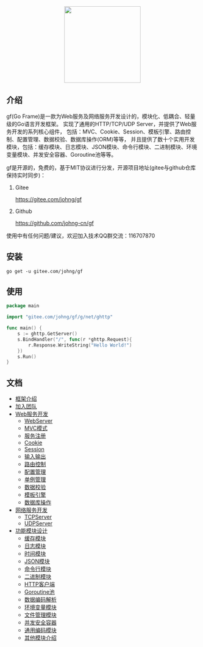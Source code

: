 <div align=center>
<img src="http://cover.kancloud.cn/johng/gf" width="200"/>
</div>

## 介绍
gf(Go Frame)是一款为Web服务及网络服务开发设计的，模块化、低耦合、轻量级的Go语言开发框架。
实现了通用的HTTP/TCP/UDP Server，并提供了Web服务开发的系列核心组件，
包括：MVC、Cookie、Session、模板引擎、路由控制、配置管理、数据校验、数据库操作(ORM)等等，
并且提供了数十个实用开发模块，包括：缓存模块、日志模块、JSON模块、命令行模块、二进制模块、环境变量模块、并发安全容器、Goroutine池等等。

gf是开源的，免费的，基于MIT协议进行分发，开源项目地址(gitee与github仓库保持实时同步)：
1. Gitee

	https://gitee.com/johng/gf
	
2. Github

	https://github.com/johng-cn/gf
	
使用中有任何问题/建议，欢迎加入技术QQ群交流：116707870

## 安装
```
go get -u gitee.com/johng/gf
```

## 使用
```go
package main

import "gitee.com/johng/gf/g/net/ghttp"

func main() {
    s := ghttp.GetServer()
    s.BindHandler("/", func(r *ghttp.Request){
        r.Response.WriteString("Hello World!")
    })
    s.Run()
}
```
## 文档
* [框架介绍](https://www.kancloud.cn/johng/gf/494364)
* [加入团队](https://www.kancloud.cn/johng/gf/512841)
* [Web服务开发](https://www.kancloud.cn/johng/gf/494647)
    * [WebServer](https://www.kancloud.cn/johng/gf/494366)
    * [MVC模式](https://www.kancloud.cn/johng/gf/494367)
    * [服务注册](https://www.kancloud.cn/johng/gf/494368)
    * [Cookie](https://www.kancloud.cn/johng/gf/494372)
    * [Session](https://www.kancloud.cn/johng/gf/494373)
    * [输入输出](https://www.kancloud.cn/johng/gf/494374)
    * [路由控制](https://www.kancloud.cn/johng/gf/49437)
    * [配置管理](https://www.kancloud.cn/johng/gf/494376)
    * [单例管理](https://www.kancloud.cn/johng/gf/494377)
    * [数据校验](https://www.kancloud.cn/johng/gf/494378)
    * [模板引擎](https://www.kancloud.cn/johng/gf/494379)
    * [数据库操作](https://www.kancloud.cn/johng/gf/494380)
* [网络服务开发](https://www.kancloud.cn/johng/gf/494648)
    * [TCPServer](https://www.kancloud.cn/johng/gf/494382)
    * [UDPServer](https://www.kancloud.cn/johng/gf/494383)
* [功能模块设计](https://www.kancloud.cn/johng/gf/494384)
    * [缓存模块](https://www.kancloud.cn/johng/gf/494385)
    * [日志模块](https://www.kancloud.cn/johng/gf/494386)
    * [时间模块](https://www.kancloud.cn/johng/gf/494387)
    * [JSON模块](https://www.kancloud.cn/johng/gf/494388)
    * [命令行模块](https://www.kancloud.cn/johng/gf/494389)
    * [二进制模块](https://www.kancloud.cn/johng/gf/500342)
    * [HTTP客户端](https://www.kancloud.cn/johng/gf/499674)
    * [Goroutine池](https://www.kancloud.cn/johng/gf/504458)
    * [数据编码解析](https://www.kancloud.cn/johng/gf/511393)
    * [环境变量模块](https://www.kancloud.cn/johng/gf/494390)
    * [文件管理模块](https://www.kancloud.cn/johng/gf/494391)
    * [并发安全容器](https://www.kancloud.cn/johng/gf/494392)
    * [通用编码模块](https://www.kancloud.cn/johng/gf/494393)
    * [其他模块介绍](https://www.kancloud.cn/johng/gf/494394)
